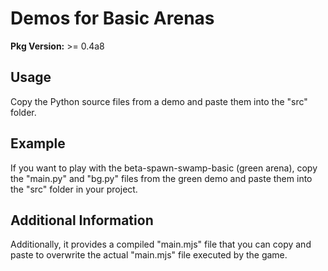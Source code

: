 # Demos for Basic Arenas

**Pkg Version:** >= 0.4a8

## Usage
Copy the Python source files from a demo and paste them into the "src" folder.

## Example
If you want to play with the beta-spawn-swamp-basic (green arena), copy the "main.py" and "bg.py" files from the green demo and paste them into the "src" folder in your project.

## Additional Information
Additionally, it provides a compiled "main.mjs" file that you can copy and paste to overwrite the actual "main.mjs" file executed by the game.
